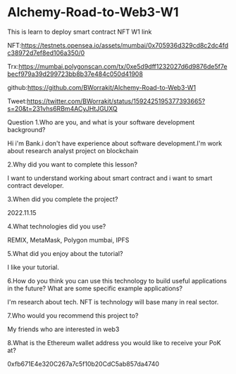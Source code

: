 # Alchemy-Road-to-Web3-W1
This is learn to deploy smart contract NFT W1
link

NFT:https://testnets.opensea.io/assets/mumbai/0x705936d329cd8c2dc4fdc38972d7ef8ed106a350/0

Trx:https://mumbai.polygonscan.com/tx/0xe5d9dff1232027d6d9876de5f7ebecf979a39d299723bb8b37e484c050d41908

github:https://github.com/BWorrakit/Alchemy-Road-to-Web3-W1

Tweet:https://twitter.com/BWorrakit/status/1592425195377393665?s=20&t=231vhs6RBm4ACyJHtJGUXQ

Question
1.Who are you, and what is your software development background?

Hi i'm Bank.i don't have experience about software development.I'm work about research analyst project on blockchain 

2.Why did you want to complete this lesson?

I want to understand working about smart contract and i want to smart contract developer.

3.When did you complete the project?

2022.11.15

4.What technologies did you use?

REMIX, MetaMask, Polygon mumbai, IPFS

5.What did you enjoy about the tutorial?

I like your tutorial.

6.How do you think you can use this technology to build useful applications in the future? What are some specific example applications?

I'm research about tech. NFT is technology will base many in real sector.

7.Who would you recommend this project to?

My friends who are interested in web3

8.What is the Ethereum wallet address you would like to receive your PoK at?

0xfb671E4e320C267a7c5f10b20CdC5ab857da4740
